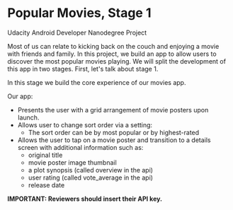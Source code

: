 # Popular Movies, Stage 1
Udacity Android Developer Nanodegree Project

Most of us can relate to kicking back on the couch and enjoying a movie with friends and family. In this project, we build an app to allow users to discover the most popular movies playing. We will split the development of this app in two stages. First, let's talk about stage 1.

In this stage we build the core experience of our movies app.

Our app:

* Presents the user with a grid arrangement of movie posters upon launch.
* Allows user to change sort order via a setting:
  * The sort order can be by most popular or by highest-rated
* Allows the user to tap on a movie poster and transition to a details screen with additional information such as:
  * original title
  * movie poster image thumbnail
  * a plot synopsis (called overview in the api)
  * user rating (called vote_average in the api)
  * release date

<b>IMPORTANT: Reviewers should insert their API key.</b>
